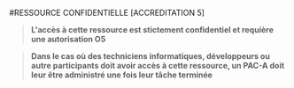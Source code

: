 #RESSOURCE CONFIDENTIELLE [ACCREDITATION 5]

>**L'accès à cette ressource est stictement confidentiel et requière une autorisation O5**

>**Dans le cas où des techniciens informatiques, développeurs ou autre participants doit avoir accès à cette ressource, un PAC-A doit leur être administré une fois leur tâche terminée**